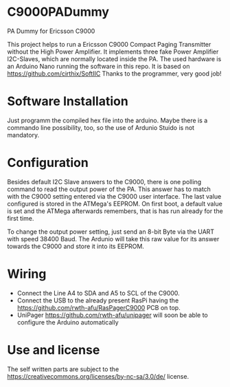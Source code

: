 # C9000PADummy
PA Dummy for Ericsson C9000

This project helps to run a Ericsson C9000 Compact Paging Transmitter without the High Power Amplifier. It implements three fake Power Amplifier I2C-Slaves, which are normally located inside the PA. The used hardware is an Arduino Nano running the software in this repo. It is based on https://github.com/cirthix/SoftIIC  Thanks to the programmer, very good job!

# Software Installation
Just programm the compiled hex file into the arduino. Maybe there is a commando line possibility, too, so the use of Ardunio Stuido is not mandatory.

# Configuration
Besides default I2C Slave answers to the C9000, there is one polling command to read the output power of the PA. This answer has to match with the C9000 setting entered via the C9000 user interface. The last value configured is stored in the ATMega's EEPROM. On first boot, a default value is set and the ATMega afterwards remembers, that is has run already for the first time.

To change the output power setting, just send an 8-bit Byte via the UART with speed 38400 Baud. The Ardunio will take this raw value for its answer towards the C9000 and store it into its EEPROM.

# Wiring
- Connect the Line A4 to SDA and A5 to SCL of the C9000.
- Connect the USB to the already present RasPi having the https://github.com/rwth-afu/RasPagerC9000 PCB on top.
- UniPager https://github.com/rwth-afu/unipager will soon be able to configure the Arduino automatically

# Use and license
The self written parts are subject to the https://creativecommons.org/licenses/by-nc-sa/3.0/de/ license.
